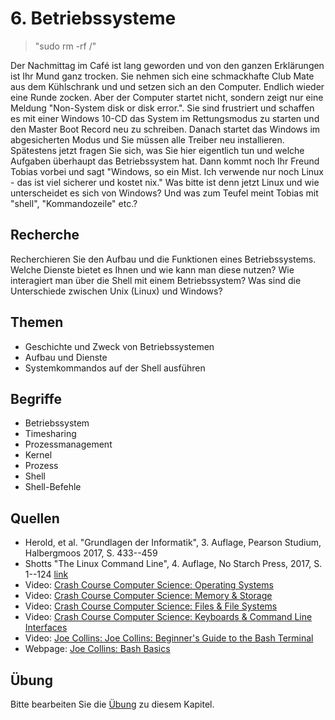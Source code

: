 # 6. Betriebssysteme

> "sudo rm -rf /"

Der Nachmittag im Café ist lang geworden und von den ganzen Erklärungen ist Ihr Mund ganz trocken. Sie nehmen sich eine schmackhafte Club Mate aus dem Kühlschrank und und setzen sich an den Computer. Endlich wieder eine Runde zocken. Aber der Computer startet nicht, sondern zeigt nur eine Meldung "Non-System disk or disk error.". Sie sind frustriert und schaffen es mit einer Windows 10-CD das System im Rettungsmodus zu starten und den Master Boot Record neu zu schreiben. Danach startet das Windows im abgesicherten Modus und Sie müssen alle Treiber neu installieren. Spätestens jetzt fragen Sie sich, was Sie hier eigentlich tun und welche Aufgaben überhaupt das Betriebssystem hat. Dann kommt noch Ihr Freund Tobias vorbei und sagt "Windows, so ein Mist. Ich verwende nur noch Linux - das ist viel sicherer und kostet nix." Was bitte ist denn jetzt Linux und wie unterscheidet es sich von Windows? Und was zum Teufel meint Tobias mit "shell", "Kommandozeile" etc.?

## Recherche

Recherchieren Sie den Aufbau und die Funktionen eines Betriebssystems. Welche Dienste bietet es Ihnen und wie kann man diese nutzen? Wie interagiert man über die Shell mit einem Betriebssystem? Was sind die Unterschiede zwischen Unix (Linux) und Windows?

## Themen

  - Geschichte und Zweck von Betriebssystemen
  - Aufbau und Dienste
  - Systemkommandos auf der Shell ausführen

## Begriffe

  - Betriebssystem
  - Timesharing
  - Prozessmanagement
  - Kernel
  - Prozess
  - Shell
  - Shell-Befehle

## Quellen

  * Herold, et al. "Grundlagen der Informatik", 3. Auflage, Pearson Studium, Halbergmoos 2017, S. 433--459
  * Shotts "The Linux Command Line", 4. Auflage, No Starch Press, 2017, S. 1--124 [link](https://sourceforge.net/projects/linuxcommand/files/TLCL/17.10/TLCL-17.10.pdf/download)
  * Video: [Crash Course Computer Science: Operating Systems](https://youtu.be/26QPDBe-NB8)
  * Video: [Crash Course Computer Science: Memory & Storage](https://youtu.be/TQCr9RV7twk)
  * Video: [Crash Course Computer Science: Files & File Systems](https://youtu.be/KN8YgJnShPM)
  * Video: [Crash Course Computer Science: Keyboards & Command Line Interfaces](https://youtu.be/4RPtJ9UyHS0)
  * Video: [Joe Collins: Joe Collins: Beginner's Guide to the Bash Terminal](https://youtu.be/oxuRxtrO2Ag)
  * Webpage: [Joe Collins: Bash Basics](https://www.youtube.com/playlist?list=PLTXMX1FE5Hj5ZJDt_WMbioFpdWO5SGy8r)

## Übung

Bitte bearbeiten Sie die [Übung](exercise.md) zu diesem Kapitel.
